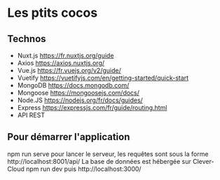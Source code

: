 # Les ptits cocos


## Technos

 - Nuxt.js https://fr.nuxtjs.org/guide
 - Axios https://axios.nuxtjs.org/
 - Vue.js https://fr.vuejs.org/v2/guide/
 - Vuetify https://vuetifyjs.com/en/getting-started/quick-start
 - MongoDB https://docs.mongodb.com/
 - Mongoose https://mongoosejs.com/docs/
 - Node.JS https://nodejs.org/fr/docs/guides/
 - Express https://expressjs.com/fr/guide/routing.html
 - API REST


## Pour démarrer l'application

npm run serve pour lancer le serveur, les requêtes sont sous la forme http://localhost:8001/api/
La base de données est hébergée sur Clever-Cloud
npm run dev puis http://localhost:3000/
<!--stackedit_data:
eyJoaXN0b3J5IjpbNzIwMTg2MzMxLDE3NzEyMzYxNjJdfQ==
-->